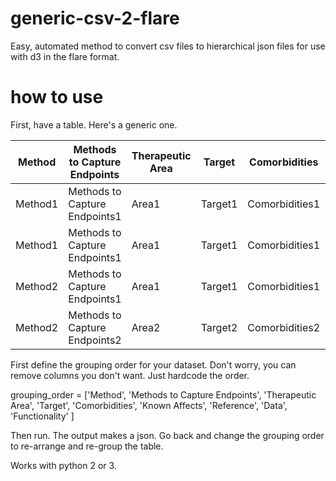 # generic-csv-2-flare
Easy, automated method to convert csv files to hierarchical json files for use with d3 in the flare format. 

# how to use
First, have a table. Here's a generic one. 

| Method  | Methods to Capture Endpoints  | Therapeutic Area | Target  | Comorbidities  | Known Affects | Reference  | Data  | Functionality  |
|---------|-------------------------------|------------------|---------|----------------|---------------|------------|-------|----------------|
| Method1 | Methods to Capture Endpoints1 | Area1            | Target1 | Comorbidities1 | Affects1      | Reference1 | Data1 | Functionality1 |
| Method1 | Methods to Capture Endpoints1 | Area1            | Target1 | Comorbidities1 | Affects1      | Reference1 | Data1 | Functionality2 |
| Method2 | Methods to Capture Endpoints1 | Area1            | Target1 | Comorbidities1 | Affects1      | Reference1 | Data1 | Functionality1 |
| Method2 | Methods to Capture Endpoints2 | Area2            | Target2 | Comorbidities2 | Affects2      | Reference2 | Data2 | Functionality2 |


First define the grouping order for your dataset. Don't worry, you can remove columns you don't want. Just hardcode the order. 

grouping_order = ['Method',
                  'Methods to Capture Endpoints',
                  'Therapeutic Area',
                  'Target',
                  'Comorbidities',
                  'Known Affects',
                  'Reference',
                  'Data',
                  'Functionality'
                  ]

Then run. The output makes a json. Go back and change the grouping order to re-arrange and re-group the table. 

Works with python 2 or 3. 
